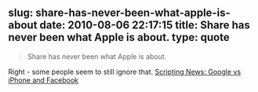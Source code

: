 slug: share-has-never-been-what-apple-is-about
date: 2010-08-06 22:17:15
title: Share has never been what Apple is about.
type: quote
---

> Share has never been what Apple is about.

Right - some people seem to still ignore that. [Scripting News: Google vs iPhone and Facebook](http://scripting.com/stories/2010/08/04/googleVsIphone.html)
